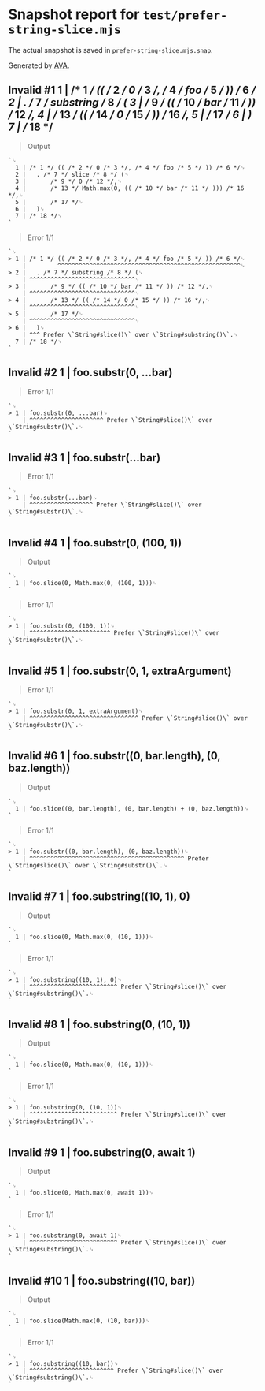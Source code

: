 # Snapshot report for `test/prefer-string-slice.mjs`

The actual snapshot is saved in `prefer-string-slice.mjs.snap`.

Generated by [AVA](https://avajs.dev).

## Invalid #1 1 | /* 1 */ (( /* 2 */ 0 /* 3 */, /* 4 */ foo /* 5 */ )) /* 6 */ 2 | . /* 7 */ substring /* 8 */ ( 3 | /* 9 */ (( /* 10 */ bar /* 11 */ )) /* 12 */, 4 | /* 13 */ (( /* 14 */ 0 /* 15 */ )) /* 16 */, 5 | /* 17 */ 6 | ) 7 | /* 18 */

> Output

    `␊
      1 | /* 1 */ (( /* 2 */ 0 /* 3 */, /* 4 */ foo /* 5 */ )) /* 6 */␊
      2 | 	. /* 7 */ slice /* 8 */ (␊
      3 | 		/* 9 */ 0 /* 12 */,␊
      4 | 		/* 13 */ Math.max(0, (( /* 10 */ bar /* 11 */ ))) /* 16 */,␊
      5 | 		/* 17 */␊
      6 | 	)␊
      7 | /* 18 */␊
    `

> Error 1/1

    `␊
    > 1 | /* 1 */ (( /* 2 */ 0 /* 3 */, /* 4 */ foo /* 5 */ )) /* 6 */␊
        |         ^^^^^^^^^^^^^^^^^^^^^^^^^^^^^^^^^^^^^^^^^^^^^^^^^^^^␊
    > 2 | 	. /* 7 */ substring /* 8 */ (␊
        | ^^^^^^^^^^^^^^^^^^^^^^^^^^^^^^␊
    > 3 | 		/* 9 */ (( /* 10 */ bar /* 11 */ )) /* 12 */,␊
        | ^^^^^^^^^^^^^^^^^^^^^^^^^^^^^^␊
    > 4 | 		/* 13 */ (( /* 14 */ 0 /* 15 */ )) /* 16 */,␊
        | ^^^^^^^^^^^^^^^^^^^^^^^^^^^^^^␊
    > 5 | 		/* 17 */␊
        | ^^^^^^^^^^^^^^^^^^^^^^^^^^^^^^␊
    > 6 | 	)␊
        | ^^^ Prefer \`String#slice()\` over \`String#substring()\`.␊
      7 | /* 18 */␊
    `

## Invalid #2 1 | foo.substr(0, ...bar)

> Error 1/1

    `␊
    > 1 | foo.substr(0, ...bar)␊
        | ^^^^^^^^^^^^^^^^^^^^^ Prefer \`String#slice()\` over \`String#substr()\`.␊
    `

## Invalid #3 1 | foo.substr(...bar)

> Error 1/1

    `␊
    > 1 | foo.substr(...bar)␊
        | ^^^^^^^^^^^^^^^^^^ Prefer \`String#slice()\` over \`String#substr()\`.␊
    `

## Invalid #4 1 | foo.substr(0, (100, 1))

> Output

    `␊
      1 | foo.slice(0, Math.max(0, (100, 1)))␊
    `

> Error 1/1

    `␊
    > 1 | foo.substr(0, (100, 1))␊
        | ^^^^^^^^^^^^^^^^^^^^^^^ Prefer \`String#slice()\` over \`String#substr()\`.␊
    `

## Invalid #5 1 | foo.substr(0, 1, extraArgument)

> Error 1/1

    `␊
    > 1 | foo.substr(0, 1, extraArgument)␊
        | ^^^^^^^^^^^^^^^^^^^^^^^^^^^^^^^ Prefer \`String#slice()\` over \`String#substr()\`.␊
    `

## Invalid #6 1 | foo.substr((0, bar.length), (0, baz.length))

> Output

    `␊
      1 | foo.slice((0, bar.length), (0, bar.length) + (0, baz.length))␊
    `

> Error 1/1

    `␊
    > 1 | foo.substr((0, bar.length), (0, baz.length))␊
        | ^^^^^^^^^^^^^^^^^^^^^^^^^^^^^^^^^^^^^^^^^^^^ Prefer \`String#slice()\` over \`String#substr()\`.␊
    `

## Invalid #7 1 | foo.substring((10, 1), 0)

> Output

    `␊
      1 | foo.slice(0, Math.max(0, (10, 1)))␊
    `

> Error 1/1

    `␊
    > 1 | foo.substring((10, 1), 0)␊
        | ^^^^^^^^^^^^^^^^^^^^^^^^^ Prefer \`String#slice()\` over \`String#substring()\`.␊
    `

## Invalid #8 1 | foo.substring(0, (10, 1))

> Output

    `␊
      1 | foo.slice(0, Math.max(0, (10, 1)))␊
    `

> Error 1/1

    `␊
    > 1 | foo.substring(0, (10, 1))␊
        | ^^^^^^^^^^^^^^^^^^^^^^^^^ Prefer \`String#slice()\` over \`String#substring()\`.␊
    `

## Invalid #9 1 | foo.substring(0, await 1)

> Output

    `␊
      1 | foo.slice(0, Math.max(0, await 1))␊
    `

> Error 1/1

    `␊
    > 1 | foo.substring(0, await 1)␊
        | ^^^^^^^^^^^^^^^^^^^^^^^^^ Prefer \`String#slice()\` over \`String#substring()\`.␊
    `

## Invalid #10 1 | foo.substring((10, bar))

> Output

    `␊
      1 | foo.slice(Math.max(0, (10, bar)))␊
    `

> Error 1/1

    `␊
    > 1 | foo.substring((10, bar))␊
        | ^^^^^^^^^^^^^^^^^^^^^^^^ Prefer \`String#slice()\` over \`String#substring()\`.␊
    `
